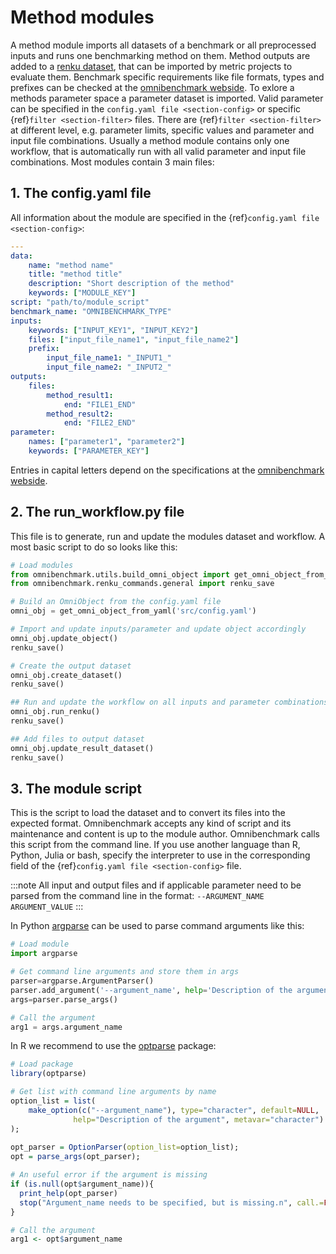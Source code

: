 # Method modules

A method module imports all datasets of a benchmark or all preprocessed inputs and runs one benchmarking method on them. Method outputs are added to a [renku dataset](https://renku.readthedocs.io/en/latest/topic-guides/data.html#), that can be imported by metric projects to evaluate them. Benchmark specific requirements like file formats, types and prefixes can be checked at the [omnibenchmark webside](https://omnibenchmark.pages.uzh.ch/omni_dash/index.html). To exlore a methods parameter space a parameter dataset is imported. Valid parameter can be specified in the `config.yaml file <section-config>` or specific {ref}`filter <section-filter>` files. There are {ref}`filter <section-filter>` at different level, e.g. parameter limits, specific values and parameter and input file combinations. Usually a method module contains only one workflow, that is automatically run with all valid parameter and input file combinations. Most modules contain 3 main files:

## 1. The config.yaml file

All information about the module are specified in the {ref}`config.yaml file <section-config>`:

```yaml
---
data:
    name: "method name"
    title: "method title"
    description: "Short description of the method"
    keywords: ["MODULE_KEY"]
script: "path/to/module_script"
benchmark_name: "OMNIBENCHMARK_TYPE"
inputs:
    keywords: ["INPUT_KEY1", "INPUT_KEY2"]
    files: ["input_file_name1", "input_file_name2"]
    prefix:
        input_file_name1: "_INPUT1_"
        input_file_name2: "_INPUT2_"
outputs:
    files:
        method_result1: 
            end: "FILE1_END"
        method_result2:
            end: "FILE2_END"
parameter:
    names: ["parameter1", "parameter2"]
    keywords: ["PARAMETER_KEY"]
```

Entries in capital letters depend on the specifications at the [omnibenchmark webside](https://omnibenchmark.pages.uzh.ch/omni_dash/index.html).

## 2. The run_workflow.py file

This file is to generate, run and update the modules dataset and workflow. A most basic script to do so looks like this:

```python
# Load modules
from omnibenchmark.utils.build_omni_object import get_omni_object_from_yaml
from omnibenchmark.renku_commands.general import renku_save

# Build an OmniObject from the config.yaml file
omni_obj = get_omni_object_from_yaml('src/config.yaml')

# Import and update inputs/parameter and update object accordingly 
omni_obj.update_object()
renku_save()

# Create the output dataset
omni_obj.create_dataset()
renku_save()

## Run and update the workflow on all inputs and parameter combinations
omni_obj.run_renku()
renku_save()

## Add files to output dataset
omni_obj.update_result_dataset()
renku_save()
```

## 3. The module script

This is the script to load the dataset and to convert its files into the expected format.
Omnibenchmark accepts any kind of script and its maintenance and content is up to the module author.
Omnibenchmark calls this script from the command line. If you use another language than R, Python, Julia or bash, specify the interpreter to use in the corresponding field of the {ref}`config.yaml file <section-config>` file.

:::note
All input and output files and if applicable parameter need to be parsed from the command line in the format:
`--ARGUMENT_NAME ARGUMENT_VALUE`
:::

In Python [argparse](https://pypi.org/project/argparse/) can be used to parse command arguments like this:

```python
# Load module
import argparse

# Get command line arguments and store them in args
parser=argparse.ArgumentParser()
parser.add_argument('--argument_name', help='Description of the argument')
args=parser.parse_args()

# Call the argument
arg1 = args.argument_name

```

In R we recommend to use the [optparse](https://cran.r-project.org/web/packages/optparse/index.html) package:

```r
# Load package
library(optparse)

# Get list with command line arguments by name
option_list = list(
    make_option(c("--argument_name"), type="character", default=NULL, 
              help="Description of the argument", metavar="character")
); 
 
opt_parser = OptionParser(option_list=option_list);
opt = parse_args(opt_parser);

# An useful error if the argument is missing
if (is.null(opt$argument_name)){
  print_help(opt_parser)
  stop("Argument_name needs to be specified, but is missing.n", call.=FALSE)
}

# Call the argument
arg1 <- opt$argument_name
```
